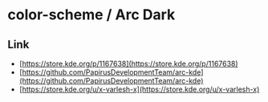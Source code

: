 

# color-scheme / Arc Dark


## Link

* [https://store.kde.org/p/1167638](https://store.kde.org/p/1167638)
* [https://github.com/PapirusDevelopmentTeam/arc-kde](https://github.com/PapirusDevelopmentTeam/arc-kde)
* [https://store.kde.org/u/x-varlesh-x](https://store.kde.org/u/x-varlesh-x)
